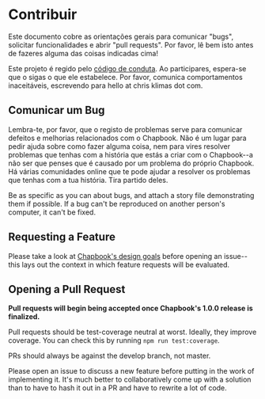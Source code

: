 # Contribuir

Este documento cobre as orientações gerais para comunicar "bugs", solicitar
funcionalidades e abrir "pull requests". Por favor, lê bem isto antes de
fazeres alguma das coisas indicadas cima!

Este projeto é regido pelo [código de conduta](CODE_OF_CONDUCT.md). Ao participares,
espera-se que o sigas o que ele estabelece. Por favor, comunica comportamentos
inaceitáveis, escrevendo para hello at chris klimas dot com.

## Comunicar um Bug

Lembra-te, por favor, que o registo de problemas serve para comunicar defeitos e
melhorias relacionados com o Chapbook. Não é um lugar para pedir ajuda sobre
como fazer alguma coisa, nem para vires resolver problemas que tenhas com a
história que estás a criar com o Chapbook--a não ser que penses que é causado
por um problema do próprio Chapbook.
Há várias comunidades online que te pode ajudar a resolver os problemas que tenhas
com a tua história. Tira partido deles.  

Be as specific as you can about bugs, and attach a story file demonstrating them
if possible. If a bug can't be reproduced on another person's computer, it can't
be fixed.

## Requesting a Feature

Please take a look at [Chapbook's design goals](DESIGN_GOALS.md) before opening
an issue--this lays out the context in which feature requests will be evaluated.

## Opening a Pull Request

**Pull requests will begin being accepted once Chapbook's 1.0.0 release is finalized.**

Pull requests should be test-coverage neutral at worst. Ideally, they improve
coverage. You can check this by running `npm run test:coverage`.

PRs should always be against the develop branch, not master.

Please open an issue to discuss a new feature before putting in the work of
implementing it. It's much better to collaboratively come up with a solution
than to have to hash it out in a PR and have to rewrite a lot of code.
